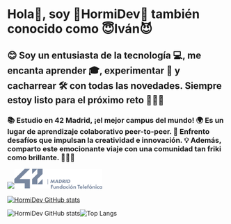 # Hola👋, soy 🦖HormiDev🐜 también conocido como 😇Iván😈

## 😊 Soy un entusiasta de la tecnología 💻, me encanta aprender 🎓, experimentar 🧪 y cacharrear 🛠️ con todas las novedades. Siempre estoy listo para el próximo reto 🏁🤖🚀

### 📚 Estudio en 42 Madrid, ¡el mejor campus del mundo! 🌍 Es un lugar de aprendizaje colaborativo peer-to-peer. 🤝 Enfrento desafíos que impulsan la creatividad e innovación. 💡 Además, comparto este emocionante viaje con una comunidad tan friki como brillante. 👨‍💻✨

<a href="https://profile.intra.42.fr/users/ide-dieg"><img src="https://badge.mediaplus.ma/greenbinary/ide-dieg?1337Badge=off&UM6P=off" width="60%"></a><a href="https://www.42madrid.com/"><img src="https://github.com/HormiDev/HormiDev/blob/main/logo_42.png" width="40%">

<a href="https://www.codewars.com/users/HormiDev"><img src="https://www.codewars.com/users/HormiDev/badges/large" alt="HormiDev GitHub stats" width="50%"></a>

<img src="https://github-readme-stats.vercel.app/api?username=hormidev&show_icons=true&theme=github_dark" alt="HormiDev GitHub stats" width="56.9%"><img src="https://github-readme-stats.vercel.app/api/top-langs/?username=HormiDev&layout=compact&theme=github_dark" alt="Top Langs" width="43.1%">

<!--
**HormiDev/HormiDev** is a ✨ _special_ ✨ repository because its `README.md` (this file) appears on your GitHub profile.

Here are some ideas to get you started:

- 🔭 I’m currently working on ...
- 🌱 I’m currently learning ...
- 👯 I’m looking to collaborate on ...
- 🤔 I’m looking for help with ...
- 💬 Ask me about ...
- 📫 How to reach me: ...
- 😄 Pronouns: ...
- ⚡ Fun fact: ...
-->

